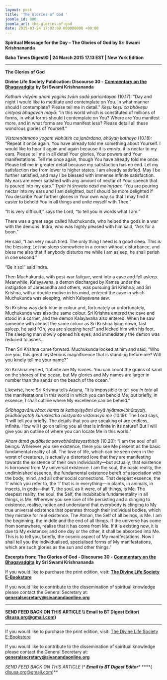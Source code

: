 ```yaml
---
layout: post
title: 'The Glories of God '
joomla_id: 880
joomla_url: the-glories-of-god
date: 2015-03-24 17:02:09.000000000 +00:00
---
```

  

















































**Spiritual Message for the Day – The Glories of God by Sri Swami Krishnananda**

**Baba Times Digest© | 24 March 2015 17.13 EST | New York Edition**



* * *

**The Glories of God**

**Divine Life Society Publication: Discourse 30 -** [**Commentary on the Bhagavadgita**](http://www.swami-krishnananda.org/bgita/bgita_30.html) **by Sri Swami Krishnananda**

_Kathaṁ vidyām ahaṁ yogiṁs tvāṁ sadā paricintayan_ (10.17): “Day and night I would like to meditate and contemplate on You. In what manner should I contemplate? Please tell me in detail.” _Keṣu keṣu ca bhāveṣu cintyosi bhagavan mayā_: “In this world which is constituted of millions of forms, in what forms should I contemplate on You? Where are You manifest more, and in what forms are You manifest less? Please detail all these wondrous glories of Yourself.”

_Vistareṇātmano yogaṁ vibhūtiṁ ca janārdana, bhūyaḥ kathaya_ (10.18): “Repeat it once again. You have already told me something about Yourself. I would like to hear it again and again because it is _amrita_, it is nectar to my ears. Please tell me in all detail Your glories, Your powers and Your manifestations. Tell me once again, though You have already told me once. Please tell me in greater detail because my satisfaction has no end. Let my satisfaction rise from lower to higher states. I am already satisfied. May I be further satisfied, and may I be blessed with immense infinite satisfaction. My ears are never satisfied with any amount of nectar of Your speech that is poured into my ears.” _Tṛptir hi śṛṇvato nāsti me’mṛtam_: “You are pouring nectar into my ears and I am delighted, but I should be more delighted if You describe Your further glories in Your own way so that I may find it easier to behold You in all things and unite myself with Thee.”

“It is very difficult,” says the Lord, “to tell you in words what I am.”

There was a great sage called Muchukunda, who helped the gods in a war with the demons. Indra, who was highly pleased with him said, “Ask for a boon.”

He said, “I am very much tired. The only thing I need is a good sleep. This is the blessing: Let me sleep somewhere in a corner without disturbance, and bless me also that if anybody disturbs me while I am asleep, he shall perish in one second.”

“Be it so!” said Indra.

Then Muchukunda, with post-war fatigue, went into a cave and fell asleep. Meanwhile, Kalayavana, a demon discharged by Kamsa under the instigation of Jarasandha and others, was pursuing Sri Krishna; and Sri Krishna, with a double motive in his mind, entered the cave in which Muchukunda was sleeping, which Kalayavana saw.

Sri Krishna was dark blue in colour and, fortunately or unfortunately, Muchukunda was also the same colour. Sri Krishna entered the cave and stood in a corner, and the demon Kalayavana also entered. When he saw someone with almost the same colour as Sri Krishna lying down, fast asleep, he said “Oh, you are sleeping here!” and kicked him with his foot. The sleeping man slowly opened his eyes, and immediately the demon was reduced to ashes.

Then Sri Krishna came forward. Muchukunda looked at him and said, “Who are you, this great mysterious magnificence that is standing before me? Will you kindly tell me your name?”

Sri Krishna replied, “Infinite are My names. You can count the grains of sand on the shores of the ocean, but My glories and My names are larger in number than the sands on the beach of the ocean.”

Likewise, here Sri Krishna tells Arjuna, “It is impossible to tell you _in toto_ all the manifestations in this world in which you can behold Me; but briefly, in essence, I shall outline where My excellence can be beheld.”

_Śrībhagavānuvāca: hanta te kathayiṣyāmi divyā hyātmavibhūtayaḥ, prādhānyataḥ kuruśreṣṭha nāstyanto vistarasya me_ (10.19): The Lord says, “I will tell you briefly. The details that you are speaking of are endless, infinite. How will I go on telling you all that is infinite in its nature? But I will give you an outline of where you can locate Me in this world.”

_Aham ātmā guḍākeśa sarvabhūtāśayasthitaḥ_ (10.20): “I am the soul of all beings. Wherever you see existence, there you see Me present as the basic fundamental reality of all. The love of life, which can be seen even in the worst of creatures, is actually a distorted love that they are manifesting towards the existence of their own individuality—but actually, that existence is borrowed from My universal existence. I am the soul, the basic reality, the undiminished essence, the fundamental existence bereft of association with the body, mind, and all other social connections. That deepest essence, the ‘I’ which you refer to, the ‘I’ that is in everything—in plants, in animals, in insects, in gods—that ‘I’, the soul, as it were, of all things, is Me. The deepest reality, the soul, the Self, the indubitable fundamentality in all things, is Me. Wherever you see love of life persisting and a clinging to existence, realise, notice and understand that everybody is clinging to My true universal existence that operates through their individual bodies, which they mistake for real existence. The Atman, the Self of all beings, is Me. I am the beginning, the middle and the end of all things. If the universe has come from somewhere, realise that it has come from Me. If it is existing now, it is due to My existence; and one day or the other, it shall be absorbed into Me. This is to tell you, briefly, the cosmic aspect of My manifestations. Now I shall tell you the individualised, specialised forms of My manifestations, which are such glories as the sun and other things.”



**Excerpts from:**  **The Glories of God - Discourse 30 -** [**Commentary on the Bhagavadgita**](http://www.swami-krishnananda.org/bgita/bgita_30.html) **by Sri Swami Krishnananda**

If you would like to purchase the print edition, visit: **[The Divine Life Society E-Bookstore](http://www.dlshq.org/download/download.htm)**

If you would like to contribute to the dissemination of spiritual knowledge please contact the General Secretary at: [](mailto:%20%3Cscript%20type=%27text/javascript%27%3E%20%3C%21--%20var%20prefix%20=%20%27ma%27%20+%20%27il%27%20+%20%27to%27;%20var%20path%20=%20%27hr%27%20+%20%27ef%27%20+%20%27=%27;%20var%20addy57016%20=%20%27generalsecretary%27%20+%20%27@%27;%20addy57016%20=%20addy57016%20+%20%27sivanandaonline%27%20+%20%27.%27%20+%20%27org%27;%20document.write%28%27%3Ca%20%27%20+%20path%20+%20%27%5C%27%27%20+%20prefix%20+%20%27:%27%20+%20addy57016%20+%20%27%5C%27%3E%27%29;%20document.write%28addy57016%29;%20document.write%28%27%3C%5C/a%3E%27%29;%20//--%3E%5Cn%20%3C/script%3E%3Cscript%20type=%27text/javascript%27%3E%20%3C%21--%20document.write%28%27%3Cspan%20style=%5C%27display:%20none;%5C%27%3E%27%29;%20//--%3E%20%3C/script%3EThis%20email%20address%20is%20being%20protected%20from%20spambots.%20You%20need%20JavaScript%20enabled%20to%20view%20it.%20%3Cscript%20type=%27text/javascript%27%3E%20%3C%21--%20document.write%28%27%3C/%27%29;%20document.write%28%27span%3E%27%29;%20//--%3E%20%3C/script%3E?subject=Contribution%20to%20Dissemination%20of%20Spiritual%20Knowledge) **generalsecretary@sivanandaonline.org**

****

**SEND FEED BACK ON THIS ARTICLE \\\ Email to BT Digest Editor[](mailto:%20%3Cscript%20type=%27text/javascript%27%3E%20%3C%21--%20var%20prefix%20=%20%27ma%27%20+%20%27il%27%20+%20%27to%27;%20var%20path%20=%20%27hr%27%20+%20%27ef%27%20+%20%27=%27;%20var%20addy72654%20=%20%27dlsusa.org%27%20+%20%27@%27;%20addy72654%20=%20addy72654%20+%20%27gmail%27%20+%20%27.%27%20+%20%27com%27;%20document.write%28%27%3Ca%20%27%20+%20path%20+%20%27%5C%27%27%20+%20prefix%20+%20%27:%27%20+%20addy72654%20+%20%27%5C%27%3E%27%29;%20document.write%28addy72654%29;%20document.write%28%27%3C%5C/a%3E%27%29;%20//--%3E%5Cn%20%3C/script%3E%3Cscript%20type=%27text/javascript%27%3E%20%3C%21--%20document.write%28%27%3Cspan%20style=%5C%27display:%20none;%5C%27%3E%27%29;%20//--%3E%20%3C/script%3EThis%20email%20address%20is%20being%20protected%20from%20spambots.%20You%20need%20JavaScript%20enabled%20to%20view%20it.%20%3Cscript%20type=%27text/javascript%27%3E%20%3C%21--%20document.write%28%27%3C/%27%29;%20document.write%28%27span%3E%27%29;%20//--%3E%20%3C/script%3E?subject=DLS%20Posts)( [dlsusa.org@gmail.com](mailto:dlsusa.org@gmail.com))**



* * *



  

If you would like to purchase the print edition, visit: [The Divine Life Society E-Bookstore](http://www.dlshq.org/download/download.htm)

If you would like to contribute to the dissemination of spiritual knowledge please contact the General Secretary at: **[generalsecretary@sivanandaonline.org](mailto:generalsecretary@sivanandaonline.org)**

**SEND FEED BACK ON THIS ARTICLE \\\**  **Email to BT Digest Editor**** [](mailto:%20%3Cscript%20type=%27text/javascript%27%3E%20%3C%21--%20var%20prefix%20=%20%27ma%27%20+%20%27il%27%20+%20%27to%27;%20var%20path%20=%20%27hr%27%20+%20%27ef%27%20+%20%27=%27;%20var%20addy72654%20=%20%27dlsusa.org%27%20+%20%27@%27;%20addy72654%20=%20addy72654%20+%20%27gmail%27%20+%20%27.%27%20+%20%27com%27;%20document.write%28%27%3Ca%20%27%20+%20path%20+%20%27%5C%27%27%20+%20prefix%20+%20%27:%27%20+%20addy72654%20+%20%27%5C%27%3E%27%29;%20document.write%28addy72654%29;%20document.write%28%27%3C%5C/a%3E%27%29;%20//--%3E%5Cn%20%3C/script%3E%3Cscript%20type=%27text/javascript%27%3E%20%3C%21--%20document.write%28%27%3Cspan%20style=%5C%27display:%20none;%5C%27%3E%27%29;%20//--%3E%20%3C/script%3EThis%20email%20address%20is%20being%20protected%20from%20spambots.%20You%20need%20JavaScript%20enabled%20to%20view%20it.%20%3Cscript%20type=%27text/javascript%27%3E%20%3C%21--%20document.write%28%27%3C/%27%29;%20document.write%28%27span%3E%27%29;%20//--%3E%20%3C/script%3E?subject=DLS%20Posts)****( [dlsusa.org@gmail.com](mailto:dlsusa.org@gmail.com))**  
